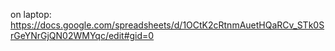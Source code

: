 on laptop:
https://docs.google.com/spreadsheets/d/1OCtK2cRtnmAuetHQaRCv_STk0SrGeYNrGjQN02WMYqc/edit#gid=0